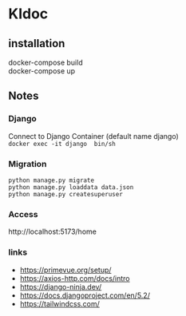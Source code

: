 # KIdoc

## installation

docker-compose build \
docker-compose up

## Notes

### Django

Connect to Django Container (default name django)\
```docker exec -it django  bin/sh```

### Migration

```
python manage.py migrate
python manage.py loaddata data.json
python manage.py createsuperuser
```

### Access

http://localhost:5173/home

### links

* https://primevue.org/setup/
* https://axios-http.com/docs/intro
* https://django-ninja.dev/
* https://docs.djangoproject.com/en/5.2/
* https://tailwindcss.com/
